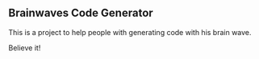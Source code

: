 ## Brainwaves Code Generator

This is a project to help people with generating code with his brain wave.

Believe it!
